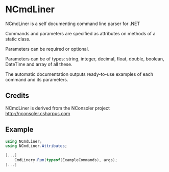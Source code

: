 # NCmdLiner

NCmdLiner is a self documenting command line parser for .NET

Commands and parameters are specified as attributes on methods of a static class.

Parameters can be required or optional.

Parameters can be of types: string, integer, decimal, float, double, boolean, DateTime and array of all these.

The automatic documentation outputs ready-to-use examples of each command and its parameters.

## Credits

NCmdLiner is derived from the NConsoler project http://nconsoler.csharpus.com

## Example

```csharp
using NCmdLiner;
using NCmdLiner.Attributes;

[...]
	CmdLinery.Run(typeof(ExampleCommands), args);
[...]

```